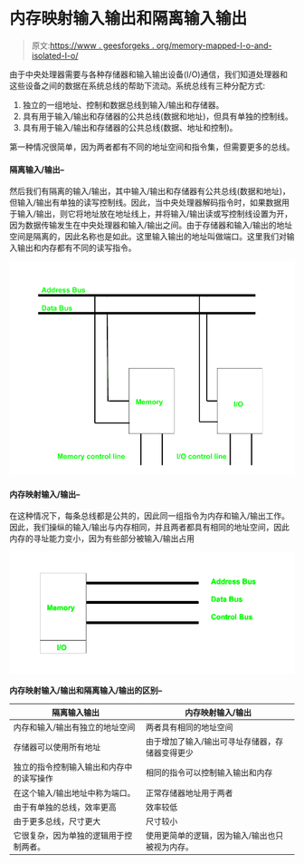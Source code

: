 # 内存映射输入输出和隔离输入输出

> 原文:[https://www . geesforgeks . org/memory-mapped-I-o-and-isolated-I-o/](https://www.geeksforgeeks.org/memory-mapped-i-o-and-isolated-i-o/)

由于中央处理器需要与各种存储器和输入输出设备(I/O)通信，我们知道处理器和这些设备之间的数据在系统总线的帮助下流动。系统总线有三种分配方式:

1.  独立的一组地址、控制和数据总线到输入/输出和存储器。
2.  具有用于输入/输出和存储器的公共总线(数据和地址)，但具有单独的控制线。
3.  具有用于输入/输出和存储器的公共总线(数据、地址和控制)。

第一种情况很简单，因为两者都有不同的地址空间和指令集，但需要更多的总线。

#### 隔离输入/输出–

然后我们有隔离的输入/输出，其中输入/输出和存储器有公共总线(数据和地址)，但输入/输出有单独的读写控制线。因此，当中央处理器解码指令时，如果数据用于输入/输出，则它将地址放在地址线上，并将输入/输出读或写控制线设置为开，因为数据传输发生在中央处理器和输入/输出之间。由于存储器和输入/输出的地址空间是隔离的，因此名称也是如此。这里输入输出的地址叫做端口。这里我们对输入输出和内存都有不同的读写指令。

![](img/1c1833722f64d4deaa23f4d9304cac15.png)

#### 内存映射输入/输出–

在这种情况下，每条总线都是公共的，因此同一组指令为内存和输入/输出工作。因此，我们操纵的输入/输出与内存相同，并且两者都具有相同的地址空间，因此内存的寻址能力变小，因为有些部分被输入/输出占用

![](img/a543627ba158a1614dd422aa6353ef85.png)

**内存映射输入/输出和隔离输入/输出的区别–**

| 隔离输入输出 | 内存映射输入/输出 |
| --- | --- |
| 内存和输入/输出有独立的地址空间 | 两者具有相同的地址空间 |
| 存储器可以使用所有地址 | 由于增加了输入/输出可寻址存储器，存储器变得更少 |
| 独立的指令控制输入输出和内存中的读写操作 | 相同的指令可以控制输入输出和内存 |
| 在这个输入/输出地址中称为端口。 | 正常存储器地址用于两者 |
| 由于有单独的总线，效率更高 | 效率较低 |
| 由于更多总线，尺寸更大 | 尺寸较小 |
| 它很复杂，因为单独的逻辑用于控制两者。 | 使用更简单的逻辑，因为输入/输出也只被视为内存。 |